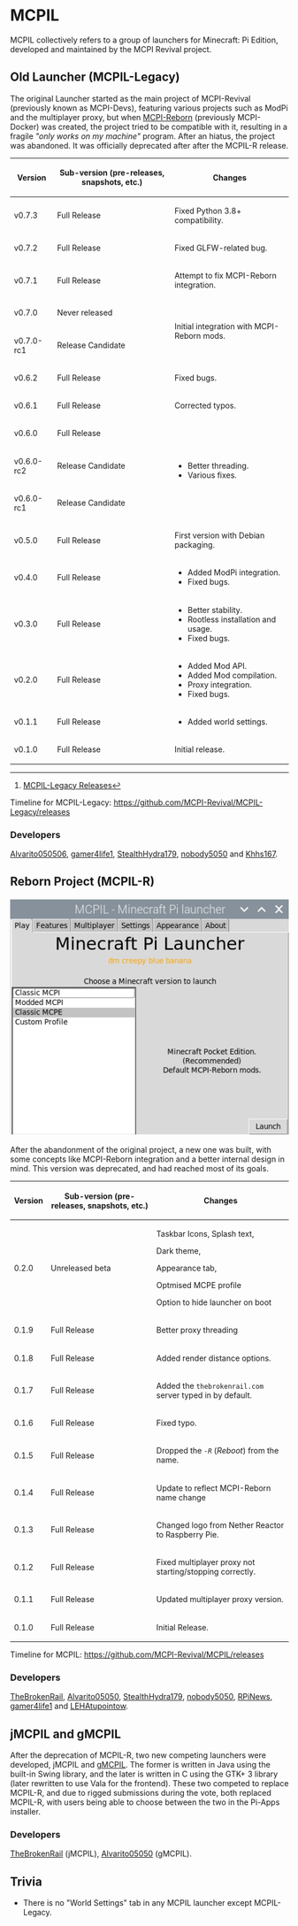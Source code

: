 # MCPIL

MCPIL collectively refers to a group of launchers for Minecraft: Pi
Edition, developed and maintained by the MCPI Revival project.

## Old Launcher (MCPIL-Legacy)

The original Launcher started as the main project of MCPI-Revival
(previously known as MCPI-Devs), featuring various projects such as
ModPi and the multiplayer proxy, but when
[MCPI-Reborn](../reborn/INTRO.md) (previously MCPI-Docker) was
created, the project tried to be compatible with it, resulting in a
fragile *"only works on my machine"* program. After an hiatus, the
project was abandoned. It was officially deprecated after after the
MCPIL-R release.

<table>
<thead>
<tr class="header">
<th><p>Version</p></th>
<th><p>Sub-version (pre-releases, snapshots, etc.)</p></th>
<th><p>Changes</p></th>
</tr>
</thead>
<tbody>
<tr class="odd">
<td><p>v0.7.3</p></td>
<td><p>Full Release</p></td>
<td><p>Fixed Python 3.8+ compatibility.</p></td>
</tr>
<tr class="even">
<td><p>v0.7.2</p></td>
<td><p>Full Release</p></td>
<td><p>Fixed GLFW-related bug.</p></td>
</tr>
<tr class="odd">
<td><p>v0.7.1</p></td>
<td><p>Full Release</p></td>
<td><p>Attempt to fix MCPI-Reborn integration.</p></td>
</tr>
<tr class="even">
<td><p>v0.7.0</p></td>
<td><p>Never released</p></td>
<td rowspan="2"><p>Initial integration with MCPI-Reborn mods.</p></td>
</tr>
<tr class="odd">
<td><p>v0.7.0-rc1</p></td>
<td><p>Release Candidate</p></td>
</tr>
<tr class="even">
<td><p>v0.6.2</p></td>
<td><p>Full Release</p></td>
<td><p>Fixed bugs.</p></td>
</tr>
<tr class="odd">
<td><p>v0.6.1</p></td>
<td><p>Full Release</p></td>
<td><p>Corrected typos.</p></td>
</tr>
<tr class="even">
<td><p>v0.6.0</p></td>
<td><p>Full Release</p></td>
<td rowspan="3"><ul>
<li>Better threading.</li>
<li>Various fixes.</li>
</ul></td>
</tr>
<tr class="odd">
<td><p>v0.6.0-rc2</p></td>
<td><p>Release Candidate</p></td>
</tr>
<tr class="even">
<td><p>v0.6.0-rc1</p></td>
<td><p>Release Candidate</p></td>
</tr>
<tr class="odd">
<td><p>v0.5.0</p></td>
<td><p>Full Release</p></td>
<td><p>First version with Debian packaging.</p></td>
</tr>
<tr class="even">
<td><p>v0.4.0</p></td>
<td><p>Full Release</p></td>
<td><ul>
<li>Added ModPi integration.</li>
<li>Fixed bugs.</li>
</ul></td>
</tr>
<tr class="odd">
<td><p>v0.3.0</p></td>
<td><p>Full Release</p></td>
<td><ul>
<li>Better stability.</li>
<li>Rootless installation and usage.</li>
<li>Fixed bugs.</li>
</ul></td>
</tr>
<tr class="even">
<td><p>v0.2.0</p></td>
<td><p>Full Release</p></td>
<td><ul>
<li>Added Mod API.</li>
<li>Added Mod compilation.</li>
<li>Proxy integration.</li>
<li>Fixed bugs.</li>
</ul></td>
</tr>
<tr class="odd">
<td><p>v0.1.1</p></td>
<td><p>Full Release</p></td>
<td><ul>
<li>Added world settings.</li>
</ul></td>
</tr>
<tr class="even">
<td><p>v0.1.0</p></td>
<td><p>Full Release</p></td>
<td><p>Initial release.</p></td>
</tr>
</tbody>
</table>
<section id="footnotes" class="footnotes footnotes-end-of-document"
role="doc-endnotes">
<hr />
<ol>
<li id="fn1"><a
href="https://github.com/MCPI-Revival/MCPIL-Legacy/releases">MCPIL-Legacy
Releases</a><a href="#fnref1" class="footnote-back"
role="doc-backlink">↩︎</a></li>
</ol>
</section>

Timeline for MCPIL-Legacy: <https://github.com/MCPI-Revival/MCPIL-Legacy/releases>

### Developers

[Alvarito050506](UserWiki:Alvarito050506 "wikilink"),
[gamer4life1](https://github.com/lpuv),
[StealthHydra179](UserWiki:StealthHydrac "wikilink"),
[nobody5050](https://github.com/nobody5050) and
[Khhs167](https://github.com/Khhs167).

## Reborn Project (MCPIL-R)

![Development Image Of MCPIL 0.1.9](A_leak_of_MCPIL_0.1.9.png)

After the abandonment of the original project, a new one was built, with
some concepts like MCPI-Reborn integration and a better internal design
in mind. This version was deprecated, and had reached most of its goals.

<table>
<thead>
<tr class="header">
<th><p>Version</p></th>
<th><p>Sub-version (pre-releases, snapshots, etc.)</p></th>
<th><p>Changes</p></th>
</tr>
</thead>
<tbody>
<tr class="odd">
<td><p>0.2.0</p></td>
<td><p>Unreleased beta</p></td>
<td><p>Taskbar Icons, Splash text,</p>
<p>Dark theme,</p>
<p>Appearance tab,</p>
<p>Optmised MCPE profile</p>
<p>Option to hide launcher on boot</p></td>
</tr>
<tr class="even">
<td><p>0.1.9</p></td>
<td><p>Full Release</p></td>
<td><p>Better proxy threading</p></td>
</tr>
<tr class="odd">
<td><p>0.1.8</p></td>
<td><p>Full Release</p></td>
<td><p>Added render distance options.</p></td>
</tr>
<tr class="even">
<td><p>0.1.7</p></td>
<td><p>Full Release</p></td>
<td><p>Added the <code>thebrokenrail.com</code> server typed in by
default.</p></td>
</tr>
<tr class="odd">
<td><p>0.1.6</p></td>
<td><p>Full Release</p></td>
<td><p>Fixed typo.</p></td>
</tr>
<tr class="even">
<td><p>0.1.5</p></td>
<td><p>Full Release</p></td>
<td><p>Dropped the <em><code>-R</code></em> (<em>Reboot</em>) from the
name.</p></td>
</tr>
<tr class="odd">
<td><p>0.1.4</p></td>
<td><p>Full Release</p></td>
<td><p>Update to reflect MCPI-Reborn name change</p></td>
</tr>
<tr class="even">
<td><p>0.1.3</p></td>
<td><p>Full Release</p></td>
<td><p>Changed logo from Nether Reactor to Raspberry Pie.</p></td>
</tr>
<tr class="odd">
<td><p>0.1.2</p></td>
<td><p>Full Release</p></td>
<td><p>Fixed multiplayer proxy not starting/stopping correctly.</p></td>
</tr>
<tr class="even">
<td><p>0.1.1</p></td>
<td><p>Full Release</p></td>
<td><p>Updated multiplayer proxy version.</p></td>
</tr>
<tr class="odd">
<td><p>0.1.0</p></td>
<td><p>Full Release</p></td>
<td><p>Initial Release.</p></td>
</tr>
</tbody>
</table>

Timeline for MCPIL: <https://github.com/MCPI-Revival/MCPIL/releases>

### Developers

[TheBrokenRail](https://github.com/TheBrokenRail),
[Alvarito05050](UserWiki:Alvarito050506 "wikilink"),
[StealthHydra179](UserWiki:StealthHydrac "wikilink"),
[nobody5050](https://github.com/nobody5050),
[RPiNews](https://www.youtube.com/channel/UCmp6JswV90SV5agNFGQuWkw),
[gamer4life1](https://github.com/lpuv) and
[LEHAtupointow](https://github.com/leha-code/).

## jMCPIL and gMCPIL

After the deprecation of MCPIL-R, two new competing launchers were
developed, jMCPIL and [gMCPIL](GMCPIL.md).
The former is written in Java using the built-in Swing library, and the
later is written in C using the GTK+ 3 library (later rewritten to use
Vala for the frontend). These two competed to replace MCPIL-R, and due
to rigged submissions during the vote, both replaced MCPIL-R, with users
being able to choose between the two in the Pi-Apps installer.

### Developers

[TheBrokenRail](https://github.com/TheBrokenRail) (jMCPIL),
[Alvarito05050](UserWiki:Alvarito050506 "wikilink") (gMCPIL).

## Trivia

* There is no "World Settings" tab in any MCPIL launcher except MCPIL-Legacy.